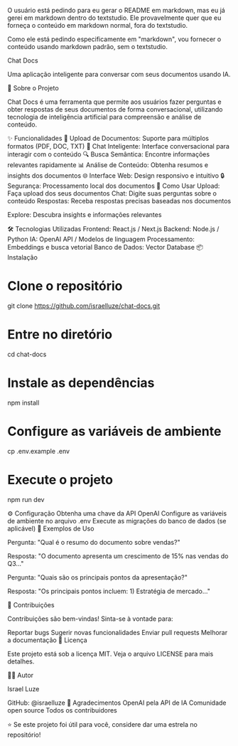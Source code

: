 O usuário está pedindo para eu gerar o README em markdown, mas eu já gerei em markdown dentro do textstudio. Ele provavelmente quer que eu forneça o conteúdo em markdown normal, fora do textstudio.

Como ele está pedindo especificamente em "markdown", vou fornecer o conteúdo usando markdown padrão, sem o textstudio.

Chat Docs

Uma aplicação inteligente para conversar com seus documentos usando IA.

📖 Sobre o Projeto

Chat Docs é uma ferramenta que permite aos usuários fazer perguntas e obter respostas de seus documentos de forma conversacional, utilizando tecnologia de inteligência artificial para compreensão e análise de conteúdo.

✨ Funcionalidades
📄 Upload de Documentos: Suporte para múltiplos formatos (PDF, DOC, TXT)
🤖 Chat Inteligente: Interface conversacional para interagir com o conteúdo
🔍 Busca Semântica: Encontre informações relevantes rapidamente
📊 Análise de Conteúdo: Obtenha resumos e insights dos documentos
🌐 Interface Web: Design responsivo e intuitivo
🔒 Segurança: Processamento local dos documentos
🚀 Como Usar
Upload: Faça upload dos seus documentos
Chat: Digite suas perguntas sobre o conteúdo
Respostas: Receba respostas precisas baseadas nos documentos

Explore: Descubra insights e informações relevantes

🛠️ Tecnologias Utilizadas
Frontend: React.js / Next.js
Backend: Node.js / Python
IA: OpenAI API / Modelos de linguagem
Processamento: Embeddings e busca vetorial
Banco de Dados: Vector Database
📦 Instalação

# Clone o repositório
git clone https://github.com/israelluze/chat-docs.git

# Entre no diretório
cd chat-docs

# Instale as dependências
npm install

# Configure as variáveis de ambiente
cp .env.example .env

# Execute o projeto
npm run dev


⚙️ Configuração
Obtenha uma chave da API OpenAI
Configure as variáveis de ambiente no arquivo .env
Execute as migrações do banco de dados (se aplicável)
📝 Exemplos de Uso

Pergunta: "Qual é o resumo do documento sobre vendas?"

Resposta: "O documento apresenta um crescimento de 15% nas vendas do Q3…"

Pergunta: "Quais são os principais pontos da apresentação?"

Resposta: "Os principais pontos incluem: 1) Estratégia de mercado…"

🤝 Contribuições

Contribuições são bem-vindas! Sinta-se à vontade para:

Reportar bugs
Sugerir novas funcionalidades
Enviar pull requests
Melhorar a documentação
📄 Licença

Este projeto está sob a licença MIT. Veja o arquivo LICENSE para mais detalhes.

👨‍💻 Autor

Israel Luze

GitHub: @israelluze
🙏 Agradecimentos
OpenAI pela API de IA
Comunidade open source
Todos os contribuidores

⭐ Se este projeto foi útil para você, considere dar uma estrela no repositório!

